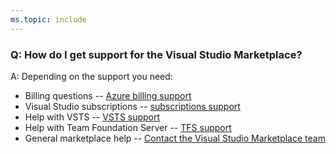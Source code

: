 ```yaml
---
ms.topic: include
---
```


### Q: How do I get support for the Visual Studio Marketplace?

A: Depending on the support you need:

* Billing questions -- [Azure billing support](https://portal.azure.com/#blade/Microsoft_Azure_Support/HelpAndSupportBlade)
* Visual Studio subscriptions -- [subscriptions support](https://www.visualstudio.com/subscriptions/support)
* Help with VSTS -- [VSTS support](https://www.visualstudio.com/team-services/support-visual-studio-team-services)
* Help with Team Foundation Server -- [TFS support](https://www.visualstudio.com/team-services/tfs_support)
* General marketplace help -- [Contact the Visual Studio Marketplace team](mailto:vsmarketplace@microsoft.com)
